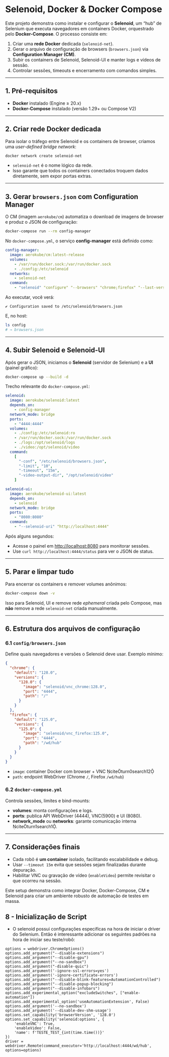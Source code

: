 # Selenoid, Docker & Docker Compose

Este projeto demonstra como instalar e configurar o **Selenoid**, um “hub” de Selenium que executa navegadores em containers Docker, orquestrado pelo **Docker-Compose**. O processo consiste em:

1. Criar uma **rede Docker** dedicada (`selenoid-net`).  
2. Gerar o arquivo de configuração de browsers (`browsers.json`) via **Configuration Manager (CM)**.  
3. Subir os containers de Selenoid, Selenoid-UI e manter logs e vídeos de sessão.  
4. Controlar sessões, timeouts e encerramento com comandos simples.  

---

## 1. Pré-requisitos

- **Docker** instalado (Engine ≥ 20.x) 
- **Docker-Compose** instalado (versão 1.29+ ou Compose V2)

---

## 2. Criar rede Docker dedicada

Para isolar o tráfego entre Selenoid e os containers de browser, criamos uma _user-defined bridge network_:

```bash
docker network create selenoid-net
```
- `selenoid-net` é o nome lógico da rede.
- Isso garante que todos os containers conectados troquem dados diretamente, sem expor portas extras.  

---

## 3. Gerar `browsers.json` com Configuration Manager

O CM (imagem `aerokube/cm`) automatiza o download de imagens de browser e produz o JSON de configuração:

```bash
docker-compose run --rm config-manager
```

No `docker-compose.yml`, o serviço **config-manager** está definido como:

```yaml
config-manager:
  image: aerokube/cm:latest-release
  volumes:
    - /var/run/docker.sock:/var/run/docker.sock     
    - ./config:/etc/selenoid                        
  networks:
    - selenoid-net
  command:                                     
    - "selenoid" "configure" "--browsers" "chrome;firefox" "--last-versions" "2" "--config-dir" "/etc/selenoid" "--force"
```

Ao executar, você verá:

```
✔ Configuration saved to /etc/selenoid/browsers.json
```

E, no host:

```bash
ls config
# → browsers.json
```

---

## 4. Subir Selenoid e Selenoid-UI

Após gerar o JSON, iniciamos o **Selenoid** (servidor de Selenium) e a **UI** (painel gráfico):

```bash
docker-compose up --build -d
```

Trecho relevante do `docker-compose.yml`:

```yaml
selenoid:
  image: aerokube/selenoid:latest
  depends_on:
    - config-manager
  network_mode: bridge                           
  ports:
    - "4444:4444"                                 
  volumes:
    - ./config:/etc/selenoid:ro                   
    - /var/run/docker.sock:/var/run/docker.sock
    - ./logs:/opt/selenoid/logs
    - ./video:/opt/selenoid/video
  command:
    [
      "-conf", "/etc/selenoid/browsers.json",
      "-limit", "10",
      "-timeout", "15m",                          
      "-video-output-dir", "/opt/selenoid/video"
    ]

selenoid-ui:
  image: aerokube/selenoid-ui:latest
  depends_on:
    - selenoid
  network_mode: bridge
  ports:
    - "8080:8080"                                
  command:
    - "--selenoid-uri" "http://localhost:4444"
```

Após alguns segundos:

- Acesse o painel em <http://localhost:8080> para monitorar sessões.  
- Use `curl http://localhost:4444/status` para ver o JSON de status.  

---

## 5. Parar e limpar tudo

Para encerrar os containers e remover volumes anônimos:

```bash
docker-compose down -v
```

Isso para Selenoid, UI e remove rede _ephemeral_ criada pelo Compose, mas **não** remove a rede `selenoid-net` criada manualmente.

---

## 6. Estrutura dos arquivos de configuração

### 6.1 `config/browsers.json`

Define quais navegadores e versões o Selenoid deve usar. Exemplo mínimo:

```json
{
  "chrome": {
    "default": "128.0",
    "versions": {
      "128.0": {
        "image": "selenoid/vnc_chrome:128.0",
        "port": "4444",
        "path": "/"
      }
    }
  },
  "firefox": {
    "default": "125.0",
    "versions": {
      "125.0": {
        "image": "selenoid/vnc_firefox:125.0",
        "port": "4444",
        "path": "/wd/hub"
      }
    }
  }
}
```

- `image`: container Docker com browser + VNC citeturn0search12  
- `path`: endpoint WebDriver (Chrome `/`, Firefox `/wd/hub`)   

### 6.2 `docker-compose.yml`

Controla sessões, limites e bind-mounts:

- **volumes**: monta configurações e logs.  
- **ports**: publica API WebDriver (4444), VNC(5900) e UI (8080).  
- **network_mode** ou **networks**: garante comunicação interna citeturn1search1.  

---

## 7. Considerações finais

- Cada robô é **um container** isolado, facilitando escalabilidade e debug.  
- Usar `--timeout 15m` evita que sessões sejam finalizadas durante depuração.  
- Habilitar VNC ou gravação de vídeo (`enableVideo`) permite revisitar o que ocorreu na sessão.  

Este setup demonstra como integrar Docker, Docker-Compose, CM e Selenoid para criar um ambiente robusto de automação de testes em massa.


## 8 - Inicialização de Script

- O selenoid possui configurações especificas na hora de iniciar o driver do Selenium. Então é interessante adicionar os seguintes padrões na hora de iniciar seu teste/robô:

```
options = webdriver.ChromeOptions()
options.add_argument("--disable-extensions")
options.add_argument("--disable-gpu")
options.add_argument("--no-sandbox")
options.add_argument("-disable-quic")
options.add_argument('-ignore-ssl-errors=yes')
options.add_argument('-ignore-certificate-errors')
options.add_argument("--disable-blink-features=AutomationControlled")
options.add_argument("--disable-popup-blocking")
options.add_argument("--disable-infobars")
options.add_experimental_option("excludeSwitches", ["enable-automation"])
options.add_experimental_option('useAutomationExtension', False)
options.add_argument('--no-sandbox')
options.add_argument('--disable-dev-shm-usage')
options.set_capability('browserVersion', '128.0')
options.set_capability('selenoid:options', {
    'enableVNC': True,
    'enableVideo': False,
    'name': f'TESTE_TEST_{int(time.time())}'
})
driver = webdriver.Remote(command_executor='http://localhost:4444/wd/hub', options=options)
```